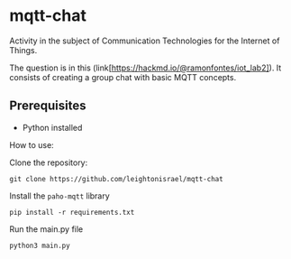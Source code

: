 # mqtt-chat

Activity in the subject of Communication Technologies for the Internet of Things.

The question is in this (link[https://hackmd.io/@ramonfontes/iot_lab2]). It consists of creating a group chat with basic MQTT concepts.

## Prerequisites
- Python installed

How to use:

Clone the repository:
```
git clone https://github.com/leightonisrael/mqtt-chat
```

Install the ``paho-mqtt`` library
```
pip install -r requirements.txt
```

Run the main.py file
```
python3 main.py
```